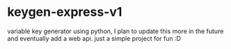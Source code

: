 # keygen-express-v1
variable key generator using python, I plan to update this more in the future and eventually add a web api. just a simple project for fun :D
